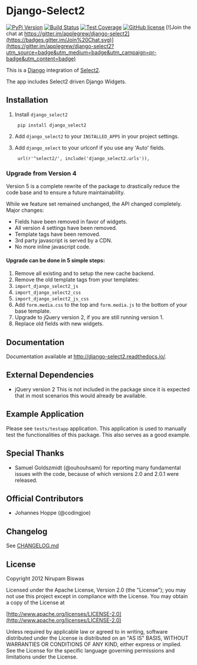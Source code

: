 Django-Select2
==============

[![PyPi Version](https://img.shields.io/pypi/v/Django-Select2.svg)](https://pypi.python.org/pypi/Django-Select2/)
[![Build Status](https://travis-ci.org/applegrew/django-select2.svg?branch=master)](https://travis-ci.org/applegrew/django-select2)
[![Test Coverage](https://coveralls.io/repos/applegrew/django-select2/badge.svg?branch=master)](https://coveralls.io/r/applegrew/django-select2)
[![GitHub license](https://img.shields.io/badge/license-APL2-blue.svg)](https://raw.githubusercontent.com/applegrew/django-select2/master/LICENSE.txt)
[![Join the chat at https://gitter.im/applegrew/django-select2](https://badges.gitter.im/Join%20Chat.svg)](https://gitter.im/applegrew/django-select2?utm_source=badge&utm_medium=badge&utm_campaign=pr-badge&utm_content=badge)

This is a [Django](https://www.djangoproject.com/) integration of [Select2](http://ivaynberg.github.com/select2/).

The app includes Select2 driven Django Widgets.

## Installation


1. Install `django_select2`

        pip install django_select2

2. Add `django_select2` to your `INSTALLED_APPS` in your project settings.

3. Add `django_select` to your urlconf if you use any 'Auto' fields.

        url(r'^select2/', include('django_select2.urls')),


### Upgrade from Version 4

Version 5 is a complete rewrite of the package to drastically reduce
the code base and to ensure a future maintainability.

While we feature set remained unchanged, the API changed completely.
Major changes:
- Fields have been removed in favor of widgets.
- All version 4 settings have been removed.
- Template tags have been removed.
- 3rd party javascript is served by a CDN.
- No more inline javascript code.

#### Upgrade can be done in 5 simple steps:

1. Remove all existing and to setup the new cache backend.
2. Remove the old template tags from your templates:
 1. `import_django_select2_js`
 2. `import_django_select2_css`
 3. `import_django_select2_js_css`
3. Add `form.media.css` to the top and `form.media.js`
 to the bottom of your base template.
4. Upgrade to jQuery version 2, if you are still running version 1.
5. Replace old fields with new widgets.


## Documentation


Documentation available at http://django-select2.readthedocs.io/.

## External Dependencies


* jQuery version 2
    This is not included in the package since it is expected
    that in most scenarios this would already be available.


## Example Application

Please see `tests/testapp` application.
This application is used to manually test the functionalities of this package.
This also serves as a good example.

## Special Thanks


* Samuel Goldszmidt (@ouhouhsami) for reporting many fundamental issues with the code, because of which versions 2.0 and 2.0.1 were released.

## Official Contributors

* Johannes Hoppe (@codingjoe)

## Changelog

See [CHANGELOG.md](CHANGELOG.md)

## License

Copyright 2012 Nirupam Biswas

Licensed under the Apache License, Version 2.0 (the "License");
you may not use this project except in compliance with the License.
You may obtain a copy of the License at

[http://www.apache.org/licenses/LICENSE-2.0](http://www.apache.org/licenses/LICENSE-2.0)

Unless required by applicable law or agreed to in writing, software
distributed under the License is distributed on an "AS IS" BASIS,
WITHOUT WARRANTIES OR CONDITIONS OF ANY KIND, either express or implied.
See the License for the specific language governing permissions and
limitations under the License.

